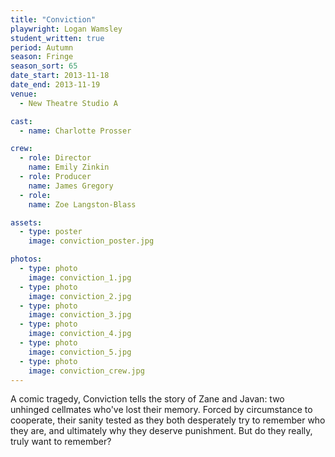 ```yaml
---
title: "Conviction"
playwright: Logan Wamsley
student_written: true
period: Autumn
season: Fringe
season_sort: 65
date_start: 2013-11-18
date_end: 2013-11-19
venue:
  - New Theatre Studio A

cast:
  - name: Charlotte Prosser

crew:
  - role: Director
    name: Emily Zinkin
  - role: Producer
    name: James Gregory
  - role: 
    name: Zoe Langston-Blass

assets:
  - type: poster
    image: conviction_poster.jpg

photos:
  - type: photo
    image: conviction_1.jpg
  - type: photo
    image: conviction_2.jpg
  - type: photo
    image: conviction_3.jpg
  - type: photo
    image: conviction_4.jpg
  - type: photo
    image: conviction_5.jpg
  - type: photo
    image: conviction_crew.jpg
---
```

A comic tragedy, Conviction tells the story of Zane and Javan: two unhinged cellmates who've lost their memory. Forced by circumstance to cooperate, their sanity tested as they both desperately try to remember who they are, and ultimately why they deserve punishment. But do they really, truly want to remember?
